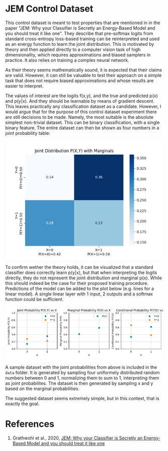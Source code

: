 #  JEM Control Dataset
This control dataset is meant to test properties that are mentioned in in the paper "JEM: Why your Classifier is Secretly an Energy-Based Model and you should treat it like one". They describe that pre-softmax logits from standard cross-entropy loss-based training can be reinterpreted and used as an energy function to learn the joint distribution. This is motivated by theory and then applied directly to a computer vision task of high dimensionality, which requires approximations and biased samplers in practice. It also relies on training a complex neural network.

As their theory seems mathematically sound, it is expected that their claims are valid. However, it can still be valuable to test their approach on a simple task that does not require biased approximations and whose results are easier to interpret.

The values of interest are the logits f(x,y), and the true and predicted p(x) and p(y|x). And they should be learnable by means of gradient descent. This leaves practically any classification dataset as a candidate. However, I would argue that for the purpose of this control dataset experiment there are still decisions to be made. Namely, the most suitable is the absolute simplest non-trivial dataset. This can be binary classification, with a single binary feature. The entire dataset can then be shown as four numbers in a joint probability table:

![joint table](figs/joint_table.png)

To confirm wether the theory holds, it can be visualized that a standard classifier does correctly learn p(y|x), but that when interpreting the logits directly, they do not represent the joint distribution and marginal p(x). While this should indeed be the case for their proposed training procedure. Predictions of the model can be added to the plot below (e.g. lines for a linear model). A single linear layer with 1 input, 2 outputs and a softmax function could be sufficient.

![triple plot](figs/triple_plot.png)


A sample dataset with the joint probabilities from above is included in the `data` folder. It is generated by sampling four uniformely distributed random numbers between 0 and 1, normalizing them to sum to 1, interpreting them as joint probabilites. The dataset is then generated by sampling x and y based on the marginal probabilities.

The suggested dataset seems extremely simple, but in this context, that is exactly the goal.

# References
1. Grathwohl et al., 2020, [JEM: Why your Classifier is Secretly an Energy-Based Model and you should treat it like one](https://arxiv.org/abs/1912.03263) 


